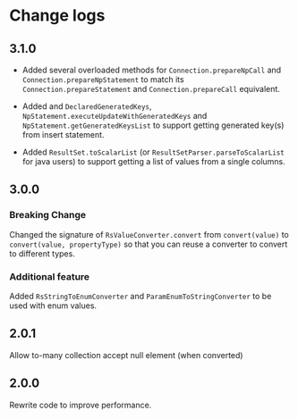# Change logs

## 3.1.0

* Added several overloaded methods for `Connection.prepareNpCall` 
and `Connection.prepareNpStatement` to match its `Connection.prepareStatement` and `Connection.prepareCall` equivalent.

* Added and `DeclaredGeneratedKeys`, `NpStatement.executeUpdateWithGeneratedKeys` and `NpStatement.getGeneratedKeysList` 
to support getting generated key(s) from insert statement.

* Added `ResultSet.toScalarList` (or `ResultSetParser.parseToScalarList` for java users) 
to support getting a list of values from a single columns.

## 3.0.0

### Breaking Change

Changed the signature of `RsValueConverter.convert` from `convert(value)` to `convert(value, propertyType)` 
so that you can reuse a converter to convert to different types.

### Additional feature

Added `RsStringToEnumConverter` and `ParamEnumToStringConverter` to be used with enum values.

## 2.0.1

Allow to-many collection accept null element (when converted)

## 2.0.0

Rewrite code to improve performance.